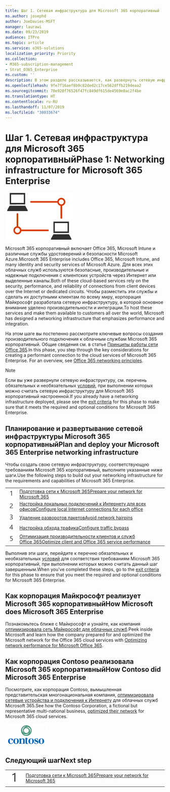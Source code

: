 ```yaml
---
title: Шаг 1. Сетевая инфраструктура для Microsoft 365 корпоративный
ms.author: josephd
author: JoeDavies-MSFT
manager: laurawi
ms.date: 09/23/2019
audience: ITPro
ms.topic: article
ms.service: o365-solutions
localization_priority: Priority
ms.collection:
- M365-subscription-management
- Strat_O365_Enterprise
ms.custom: ''
description: В этом разделе рассказывается, как развернуть сетевую инфраструктуру для Microsoft 365 корпоративный.
ms.openlocfilehash: 9fe7f16aef8b9c82ded2c17ce562dffb2194eaa2
ms.sourcegitcommit: 70e920f76526f47fc849df615de4569e0ac2f4be
ms.translationtype: HT
ms.contentlocale: ru-RU
ms.lasthandoff: 11/07/2019
ms.locfileid: "38033674"
---
```

# <a name="phase-1-networking-infrastructure-for-microsoft-365-enterprise"></a><span data-ttu-id="33342-103">Шаг 1. Сетевая инфраструктура для Microsoft 365 корпоративный</span><span class="sxs-lookup"><span data-stu-id="33342-103">Phase 1: Networking infrastructure for Microsoft 365 Enterprise</span></span>

![Шаг 1. Сеть](./media/deploy-foundation-infrastructure/networking_icon.png)

<span data-ttu-id="33342-105">Microsoft 365 корпоративный включает Office 365, Microsoft Intune и различные службы удостоверений и безопасности Microsoft Azure.</span><span class="sxs-lookup"><span data-stu-id="33342-105">Microsoft 365 Enterprise includes Office 365, Microsoft Intune, and many identity and security services of Microsoft Azure.</span></span> <span data-ttu-id="33342-106">Для всех этих облачных служб используются безопасные, производительные и надежные подключения с клиентских устройств через Интернет или выделенные каналы.</span><span class="sxs-lookup"><span data-stu-id="33342-106">Both of these cloud-based services rely on the security, performance, and reliability of connections from client devices over the Internet or dedicated circuits.</span></span> <span data-ttu-id="33342-107">Чтобы разместить эти службы и сделать их доступными клиентам по всему миру, корпорация Майкрософт разработала сетевую инфраструктуру, в которой основное внимание уделено производительности и интеграции.</span><span class="sxs-lookup"><span data-stu-id="33342-107">To host these services and make them available to customers all over the world, Microsoft has designed a networking infrastructure that emphasizes performance and integration.</span></span> 

<span data-ttu-id="33342-p102">На этом шаге вы постепенно рассмотрите ключевые вопросы создания производительного подключения к облачным службам Microsoft 365 корпоративный. Общие сведения см. в статье [Принципы работы сети Office 365](https://techcommunity.microsoft.com/t5/Office-365-Blog/Getting-the-best-connectivity-and-performance-in-Office-365/ba-p/124694).</span><span class="sxs-lookup"><span data-stu-id="33342-p102">In this phase, you step through the key considerations for creating a performant connection to the cloud services of Microsoft 365 Enterprise. For an overview, see [Office 365 networking principles](https://techcommunity.microsoft.com/t5/Office-365-Blog/Getting-the-best-connectivity-and-performance-in-Office-365/ba-p/124694).</span></span>

>[!Note]
><span data-ttu-id="33342-110">Если вы уже развернули сетевую инфраструктуру, см. перечень обязательных и необязательных [условий](networking-exit-criteria.md), при выполнении которых можно считать сетевую инфраструктуру для Microsoft 365 корпоративный настроенной.</span><span class="sxs-lookup"><span data-stu-id="33342-110">If you already have a networking infrastructure deployed, please see the [exit criteria](networking-exit-criteria.md) for this phase to make sure that it meets the required and optional conditions for Microsoft 365 Enterprise.</span></span>

## <a name="plan-and-deploy-your-microsoft-365-enterprise-networking-infrastructure"></a><span data-ttu-id="33342-111">Планирование и развертывание сетевой инфраструктуры Microsoft 365 корпоративный</span><span class="sxs-lookup"><span data-stu-id="33342-111">Plan and deploy your Microsoft 365 Enterprise networking infrastructure</span></span> 

<span data-ttu-id="33342-112">Чтобы создать свою сетевую инфраструктуру, соответствующую требованиям Microsoft 365 корпоративный, выполните указанные ниже шаги.</span><span class="sxs-lookup"><span data-stu-id="33342-112">Use the following steps to build out your networking infrastructure for the requirements and capabilities of Microsoft 365 Enterprise.</span></span>

|||
|:-------|:-----|
|![Шаг 1](./media/stepnumbers/Step1.png)|[<span data-ttu-id="33342-114">Подготовка сети к Microsoft 365</span><span class="sxs-lookup"><span data-stu-id="33342-114">Prepare your network for Microsoft 365</span></span>](networking-provide-bandwidth-cloud-services.md)|
|![Шаг 2](./media/stepnumbers/Step2.png)|[<span data-ttu-id="33342-116">Настройка локальных подключений к Интернету для всех офисов</span><span class="sxs-lookup"><span data-stu-id="33342-116">Configure local Internet connections for each office</span></span>](networking-dns-resolution-same-location.md)|
|![Шаг 3](./media/stepnumbers/Step3.png)|[<span data-ttu-id="33342-118">Удаление разворотов пакетов</span><span class="sxs-lookup"><span data-stu-id="33342-118">Avoid network hairpins</span></span>](networking-avoid-network-hairpins.md)|
|![Шаг 4](./media/stepnumbers/Step4.png)|[<span data-ttu-id="33342-120">Настройка обхода трафика</span><span class="sxs-lookup"><span data-stu-id="33342-120">Configure traffic bypass</span></span>](networking-configure-proxies-firewalls.md)|
|![Шаг 5](./media/stepnumbers/Step5.png)|[<span data-ttu-id="33342-122">Оптимизация производительности клиентов и служб Office 365</span><span class="sxs-lookup"><span data-stu-id="33342-122">Optimize client and Office 365 service performance</span></span>](networking-optimize-tcp-performance.md)|


<span data-ttu-id="33342-123">Выполнив эти шаги, перейдите к перечню обязательных и необязательных [условий](networking-exit-criteria.md) для соответствия требованиям Microsoft 365 корпоративный, при выполнении которых можно считать данный шаг завершенным.</span><span class="sxs-lookup"><span data-stu-id="33342-123">When you've completed these steps, go to the [exit criteria](networking-exit-criteria.md) for this phase to ensure that you meet the required and optional conditions for Microsoft 365 Enterprise.</span></span>

## <a name="how-microsoft-does-microsoft-365-enterprise"></a><span data-ttu-id="33342-124">Как корпорация Майкрософт реализует Microsoft 365 корпоративный</span><span class="sxs-lookup"><span data-stu-id="33342-124">How Microsoft does Microsoft 365 Enterprise</span></span>

<span data-ttu-id="33342-125">Познакомьтесь ближе с Майкрософт и узнайте, как компания [оптимизировала сеть Майкрософт для облачных служб](https://www.microsoft.com/itshowcase/deploying-and-managing-microsoft-365#primaryR4).</span><span class="sxs-lookup"><span data-stu-id="33342-125">Peek inside Microsoft and learn how the company prepared for and optimized the Microsoft network for the Office 365 cloud services with [Optimizing network performance for Microsoft Office 365](https://www.microsoft.com/itshowcase/deploying-and-managing-microsoft-365#primaryR4).</span></span>

## <a name="how-contoso-did-microsoft-365-enterprise"></a><span data-ttu-id="33342-126">Как корпорация Contoso реализовала Microsoft 365 корпоративный</span><span class="sxs-lookup"><span data-stu-id="33342-126">How Contoso did Microsoft 365 Enterprise</span></span>

<span data-ttu-id="33342-127">Посмотрите, как корпорация Contoso, вымышленная представительская многонациональная компания, [оптимизировала сетевые устройства и подключения к Интернету](contoso-networking.md) для облачных служб Microsoft 365.</span><span class="sxs-lookup"><span data-stu-id="33342-127">See how the Contoso Corporation, a fictional but representative multi-national business, [optimized their network](contoso-networking.md) for Microsoft 365 cloud services.</span></span>

![Корпорация Contoso](./media/contoso-overview/contoso-icon.png)

## <a name="next-step"></a><span data-ttu-id="33342-129">Следующий шаг</span><span class="sxs-lookup"><span data-stu-id="33342-129">Next step</span></span>

|||
|:-------|:-----|
|![Шаг 1](./media/stepnumbers/Step1.png)|[<span data-ttu-id="33342-131">Подготовка сети к Microsoft 365</span><span class="sxs-lookup"><span data-stu-id="33342-131">Prepare your network for Microsoft 365</span></span>](networking-provide-bandwidth-cloud-services.md)|

